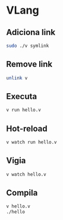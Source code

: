 # VLang

## Adiciona link
```sh
sudo ./v symlink
```

## Remove link
```sh
unlink v
```

## Executa
```sh
v run hello.v
```

## Hot-reload
```sh
v watch run hello.v
```

## Vigia
```sh
v watch hello.v
```

## Compila
```sh
v hello.v
./hello
```
